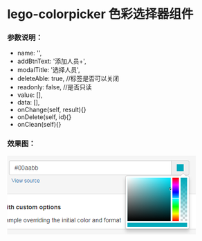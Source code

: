 # lego-colorpicker 色彩选择器组件

### 参数说明：
- name: '',
- addBtnText: '添加人员+',
- modalTitle: '选择人员',
- deleteAble: true,    //标签是否可以关闭
- readonly: false,    //是否只读
- value: [],
- data: [],
- onChange(self, result){}
- onDelete(self, id){}
- onClean(self){}

### 效果图：
![A screenshot of your package](https://github.com/jlego/lego-colorpicker/blob/master/preview.png)
